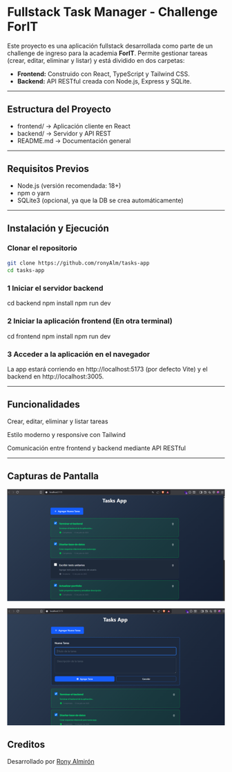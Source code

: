 # Fullstack Task Manager - Challenge ForIT

Este proyecto es una aplicación fullstack desarrollada como parte de un challenge de ingreso para la academia **ForIT**. Permite gestionar tareas (crear, editar, eliminar y listar) y está dividido en dos carpetas:

- **Frontend:** Construido con React, TypeScript y Tailwind CSS.
- **Backend:** API RESTful creada con Node.js, Express y SQLite.

---

## Estructura del Proyecto

- frontend/ → Aplicación cliente en React
- backend/ → Servidor y API REST
- README.md → Documentación general

---

## Requisitos Previos

- Node.js (versión recomendada: 18+)
- npm o yarn
- SQLite3 (opcional, ya que la DB se crea automáticamente)

---

## Instalación y Ejecución

### Clonar el repositorio

```bash
git clone https://github.com/ronyAlm/tasks-app
cd tasks-app
```

### 1 Iniciar el servidor backend

cd backend
npm install
npm run dev

### 2 Iniciar la aplicación frontend (En otra terminal)

cd frontend
npm install
npm run dev

### 3 Acceder a la aplicación en el navegador

La app estará corriendo en http://localhost:5173 (por defecto Vite) y el backend en http://localhost:3005.

---

## Funcionalidades

Crear, editar, eliminar y listar tareas

Estilo moderno y responsive con Tailwind

Comunicación entre frontend y backend mediante API RESTful

---

## Capturas de Pantalla

![Captura de Pantalla 1](./frontend/src/assets/img/Cap-1.png)

![Captura de Pantalla 2](./frontend/src/assets/img/Cap-2.png)

## Creditos

Desarrollado por [Rony Almirón](https://github.com/ronyAlm)

